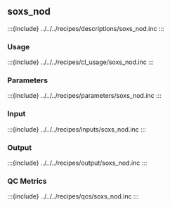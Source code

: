 ## soxs_nod


:::{include} ../../../recipes/descriptions/soxs_nod.inc
:::

### Usage

:::{include} ../../../recipes/cl_usage/soxs_nod.inc
:::


### Parameters

:::{include} ../../../recipes/parameters/soxs_nod.inc
:::

### Input

:::{include} ../../../recipes/inputs/soxs_nod.inc
:::

### Output

:::{include} ../../../recipes/output/soxs_nod.inc
:::

### QC Metrics

:::{include} ../../../recipes/qcs/soxs_nod.inc
:::


